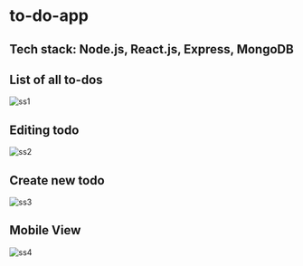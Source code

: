 # to-do-app

## Tech stack: Node.js, React.js, Express, MongoDB

## List of all to-dos
![ss1](https://github.com/Priyanshu475/to-do-app/assets/96469123/b26727e9-460e-4fc7-afa1-8a844c749640)


## Editing todo
![ss2](https://github.com/Priyanshu475/to-do-app/assets/96469123/56a0ffb8-de38-4310-b522-2d2c178b35b3)


## Create new todo
![ss3](https://github.com/Priyanshu475/to-do-app/assets/96469123/fa500c95-ca4a-41e7-8a01-6b7bf385ce32)


## Mobile View
![ss4](https://github.com/Priyanshu475/to-do-app/assets/96469123/7b1a412a-04cd-4633-b81f-5f367e2fd975)
